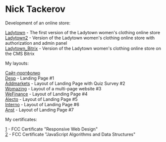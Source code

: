# Nick Tackerov

Development of an online store:

[Ladytown](https://tacker115.github.io/ladytown/ "Ladytown") - The first version of the Ladytown women's clothing online store <br>
[Ladytown2](https://tacker115.github.io/ladytown2/ "Ladytown2") - Version of the Ladytown women's clothing online store with authorization and admin panel <br>
[Ladytown_Bitrix](https://tacker115.github.io/ladytown_bitrix/ "Ladytown_Bitrix") - Version of the Ladytown women's clothing online store on the CMS Bitrix <br>

My layouts:

[Сайт-портфолио](https://tacker115.github.io/portfolio/ "Сайт-портфолио") <br>
[Desp](https://tacker115.github.io/desp/ "Desp") - Landing Page #1 <br>
[Addmarkets](https://tacker115.github.io/addmarkets/ "Addmarkets") - Layout of Landing Page with Quiz Survey #2 <br>
[Womazing](https://tacker115.github.io/womazing/ "Womazing") - Layout of a multi-page website #3 <br>
[WeFinance](https://tacker115.github.io/wef/ "WeFinance") - Layout of Landing Page #4 <br>
[Alecto](https://tacker115.github.io/alecto/ "Alecto") - Layout of Landing Page #5 <br>
[Interno](https://tacker115.github.io/interno/ "Interno") - Layout of Landing Page #6 <br>
[Anst](https://tacker115.github.io/anst/ "Anst") - Layout of Landing Page #7

My certificates:

[1]( https://www.freecodecamp.org/certification/nikolaytacker/responsive-web-design "#1") - FCC Certificate "Responsive Web Design" <br>
[2]( https://www.freecodecamp.org/certification/nikolaytacker/javascript-algorithms-and-data-structures "#2") - FCC Certificate "JavaScript Algorithms and Data Structures" 
